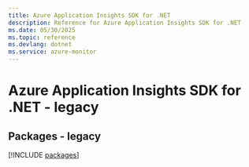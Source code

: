 ```yaml
---
title: Azure Application Insights SDK for .NET
description: Reference for Azure Application Insights SDK for .NET
ms.date: 05/30/2025
ms.topic: reference
ms.devlang: dotnet
ms.service: azure-monitor
---
```

# Azure Application Insights SDK for .NET - legacy
## Packages - legacy
[!INCLUDE [packages](application-insights-index.md)]